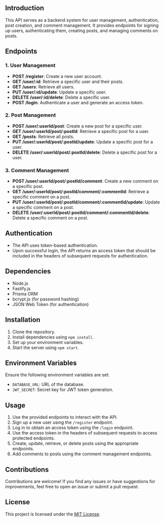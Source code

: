 ## Introduction
This API serves as a backend system for user management, authentication, post creation, and comment management. It provides endpoints for signing up users, authenticating them, creating posts, and managing comments on posts.

## Endpoints

### 1. User Management
- **POST /register**: Create a new user account.
- **GET /user/:id**: Retrieve a specific user and their posts.
- **GET /users**: Retrieve all users.
- **PUT /user/:id/update**: Update a specific user.
- **DELETE /user/:id/delete**: Delete a specific user.
- **POST /login**: Authenticate a user and generate an access token.

### 2. Post Management
- **POST /user/:userId/post**: Create a new post for a specific user.
- **GET /user/:userId/post/:postId**: Retrieve a specific post for a user.
- **GET /posts**: Retrieve all posts.
- **PUT /user/:userId/post/:postId/update**: Update a specific post for a user.
- **DELETE /user/:userId/post/:postId/delete**: Delete a specific post for a user.

### 3. Comment Management
- **POST /user/:userId/post/:postId/comment**: Create a new comment on a specific post.
- **GET /user/:userId/post/:postId/comment/:commentId**: Retrieve a specific comment on a post.
- **PUT /user/:userId/post/:postId/comment/:commentId/update**: Update a specific comment on a post.
- **DELETE /user/:userId/post/:postId/comment/:commentId/delete**: Delete a specific comment on a post.

## Authentication
- The API uses token-based authentication.
- Upon successful login, the API returns an access token that should be included in the headers of subsequent requests for authentication.

## Dependencies
- Node.js
- Fastify.js
- Prisma ORM
- bcrypt.js (for password hashing)
- JSON Web Token (for authentication)

## Installation
1. Clone the repository.
2. Install dependencies using `npm install`.
3. Set up your environment variables.
4. Start the server using `npm start`.

## Environment Variables
Ensure the following environment variables are set:

- `DATABASE_URL`: URL of the database.
- `JWT_SECRET`: Secret key for JWT token generation.

## Usage
1. Use the provided endpoints to interact with the API.
2. Sign up a new user using the `/register` endpoint.
3. Log in to obtain an access token using the `/login` endpoint.
4. Use the access token in the headers of subsequent requests to access protected endpoints.
5. Create, update, retrieve, or delete posts using the appropriate endpoints.
6. Add comments to posts using the comment management endpoints.

## Contributions
Contributions are welcome! If you find any issues or have suggestions for improvements, feel free to open an issue or submit a pull request.

## License
This project is licensed under the [MIT License](LICENSE).